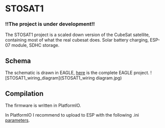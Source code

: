 # STOSAT1
### !!The project is under development!!
The STOSAT1 project is a scaled down version of the CubeSat satellite, containing most of what the real cubesat does.
Solar battery charging, ESP-07 module, SDHC storage.

## Schema
The schematic is drawn in EAGLE, [here](STOSAT1_EAGLE_2.1) is the complete EAGLE project.
![STOSAT1_wiring_diagram](STOSAT1_wiring diagram.jpg)

## Compilation
The firmware is written in PlatformIO.

In PlatformIO I recommend to upload to ESP with the following .ini [parameters](STOSAT1_FIRMWARE/platformio.ini).
